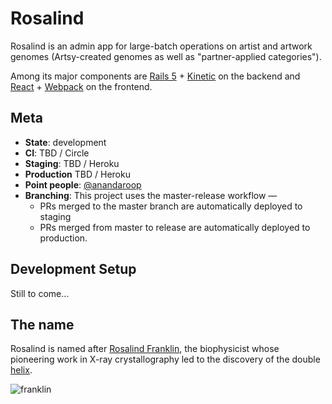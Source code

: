 # Rosalind

Rosalind is an admin app for large-batch operations on artist and artwork genomes (Artsy-created genomes as well as "partner-applied categories").

Among its major components are [Rails 5](http://rubyonrails.org) + [Kinetic](https://github.com/artsy/kinetic) on the backend and [React](https://facebook.github.io/react/) + [Webpack](https://webpack.github.io) on the frontend.

## Meta

- **State**: development
- **CI**: TBD / Circle
- **Staging**: TBD / Heroku
- **Production** TBD / Heroku
- **Point people**: [@anandaroop](https://github.com/anandaroop)
- **Branching**:  This project uses the master-release workflow —
	- PRs merged to the master branch are automatically deployed to staging
	- PRs merged from master to release are automatically deployed to production.

## Development Setup

Still to come…

## The name

Rosalind is named after [Rosalind Franklin](https://www.google.com/search?q=Rosalind+Franklin), the biophysicist whose pioneering work in X-ray crystallography led to the discovery of the double [helix](https://github.com/artsy/helix).

![franklin](https://cloud.githubusercontent.com/assets/140521/21436608/6bbbc722-c84d-11e6-9818-3e3b40688963.jpg)
